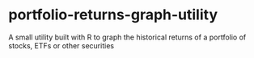 # portfolio-returns-graph-utility
A small utility built with R to graph the historical returns of a portfolio of stocks, ETFs or other securities
